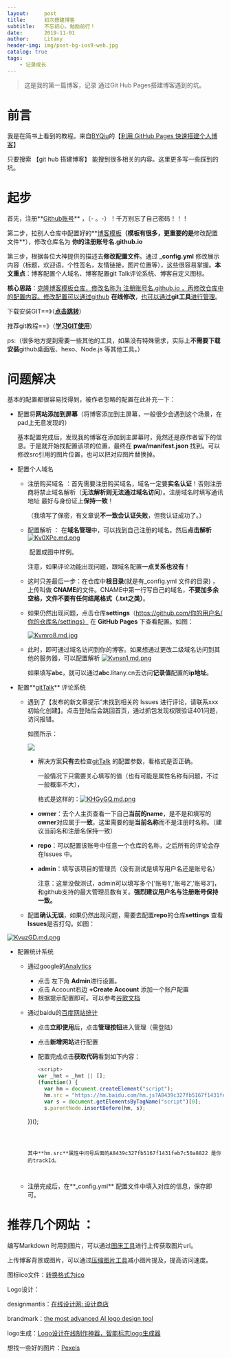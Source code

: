 ```yaml
---
layout:     post
title:      初次搭建博客
subtitle:   不忘初心，勉励前行！
date:       2019-11-01
author:     Litany
header-img: img/post-bg-ios9-web.jpg
catalog: true
tags:
    - 记录成长
---
```



> 这是我的第一篇博客，记录 通过Git Hub Pages搭建博客遇到的坑。



# 前言

我是在简书上看到的教程。来自[BYQiu](https://www.jianshu.com/u/e71990ada2fd)的【[利用 GitHub Pages 快速搭建个人博客](https://www.jianshu.com/p/e68fba58f75c)】

只要搜索 【git hub 搭建博客】  能搜到很多相关的内容。这里更多写一些踩到的坑。




# 起步

首先，注册**[Github账号](https://github.com/)**  ，（- 。-）！千万别忘了自己密码！！！



第二步，拉别人仓库中配置好的**[博客模板](https://github.com/litany-lty/litany-lty.github.io)**（模板有很多，更重要的是**修改配置文件**），修改仓库名为  **你的注册账号名.github.io**



第三步，根据各位大神提供的描述去**修改配置文件**。通过  **_config.yml** 修改展示内容（标题，欢迎语，个性签名，友情链接，图片位置等），这些很容易掌握。**本文重点**：博客配置个人域名、博客配置git Talk评论系统、博客自定义图标。



**核心思路**：<u>克隆博客模板仓库，修改名称为 注册账号名.github.io ，再修改仓库中的配置内容。修改配置可以通过github</u>  **在线修改**，<u>也可以通过</u>**git工具**<u>进行管理</u>。



下载安装GIT==》（[**点击跳转**](https://git-scm.com/downloads)）

推荐git教程==》（[**学习GIT使用**](https://www.liaoxuefeng.com/wiki/896043488029600)）



ps:（很多地方提到需要一些其他的工具，如果没有特殊需求，实际上**不需要下载安装**github桌面版、hexo、Node.js 等其他工具。）




# 问题解决

基本的配置都很容易找得到，被作者忽略的配置在此补充一下：



- 配置将**网站添加到屏幕**（将博客添加到主屏幕，一般很少会遇到这个场景，在pad上无意发现的）

  基本配置完成后，发现我的博客在添加到主屏幕时，竟然还是原作者留下的信息。于是就开始找配置该项的位置，最终在 **pwa/manifest.json** 找到。可以修改src引用的图片位置，也可以把对应图片替换掉。




- 配置个人域名

  - 注册购买域名 ：首先需要注册购买域名，域名一定要**实名认证**！否则注册商将禁止域名解析（**无法解析则无法通过域名访问**）。注册域名时填写通讯地址 最好与身份证上**保持一致**！
  
    （我填写了保密，有文章说**不一致会认证失败**，但我认证成功了。）
  
    

  - 配置解析 ： 在**域名管理**中，可以找到自己注册的域名。然后**点击解析**[![Kv0XPe.md.png](https://s2.ax1x.com/2019/11/04/Kv0XPe.md.png)](https://imgchr.com/i/Kv0XPe)
  
    ​	配置成图中样例。

    注意，如果评论功能出现问题，跟域名配置**一点关系也没有**！

    
  
  - 这时只差最后一步：在仓库中**根目录**(就是有_config.yml 文件的目录) ，上传叫做 **CNAME**的文件。CNAME中第一行写自己的域名，**不要加多余空格，文件不要有任何结尾格式（.txt之类）**。
  

  
  - 如果仍然出现问题，点击仓库**settings**（https://github.com/你的用户名/你的仓库名/settings） 在 **GitHub Pages** 下查看配置。如图：
  
    [![Kvmro8.md.jpg](https://s2.ax1x.com/2019/11/04/Kvmro8.md.jpg)](https://imgchr.com/i/Kvmro8)
  
  
  
  
  
  - 此时，即可通过域名访问到你的博客。如果想通过更改二级域名访问到其他的服务器，可以配置解析 [![Kvnsn1.md.png](https://s2.ax1x.com/2019/11/04/Kvnsn1.md.png)](https://imgchr.com/i/Kvnsn1)
  
    
    如果填写**abc**，就可以通过**abc**.litany.cn去访问**记录值**配置的**ip地址**。
  
   



- 配置**[gitTalk](https://github.com/gitalk/gitalk)** 评论系统

  - 遇到了【发布的新文章提示“未找到相关的 Issues 进行评论，请联系xxx初始化创建】。点击登陆后会跳回首页，通过抓包发现权限验证401问题，访问报错。	

    如图所示：

    ![](https://camo.githubusercontent.com/c166b2bf7fda3f305d5fa7ab30019b9bdc981716/68747470733a2f2f692e6c6f6c692e6e65742f323031382f30352f31372f356166636534666139383734652e6a7067)

    - 解决方案**只有**去检查[gitTalk](https://github.com/gitalk/gitalk) 的配置参数，看格式是否正确。

      一般情况下只需要关心填写的值（也有可能是属性名称有问题，不过一般概率不大），

      格式是这样的：[![KHGyGQ.md.png](https://s2.ax1x.com/2019/11/01/KHGyGQ.md.png)](https://imgchr.com/i/KHGyGQ)

    - **owner**：去个人主页查看一下自己**当前的name**，是不是和填写的**owner**对应属于**一致**，这里需要的是**当前名称**而不是注册时名称。（建议当前名和注册名保持一致）

    - **repo**：可以配置该账号中任意一个仓库的名称，之后所有的评论会存在Issues 中。

    - **admin**：填写该项目的管理员（没有测试是填写用户名还是账号名）

      注意：这里没做测试，admin可以填写多个['账号1','账号2','账号3']，和github支持的最大管理员数有关。**强烈建议用户名与注册账号保持一致。**
    
    
    
  - 配置**确认无误**，如果仍然出现问题，需要去配置**repo**的仓库**settings** 查看**Issues**是否打勾。如图：

[![KvuzGD.md.png](https://s2.ax1x.com/2019/11/04/KvuzGD.md.png)](https://imgchr.com/i/KvuzGD)



- 配置统计系统

  - 通过google的[Analytics](https://analytics.google.com/)

    - 点击 左下角 **Admin**进行设置。
    - 点击 Account右边 **+Create Account** 添加一个账户配置
    - 根据提示配置即可。可以参考[谷歌文档](https://support.google.com/analytics/answer/1009694?hl=en)
  
  
  
  - 通过baidu的[百度网站统计](https://tongji.baidu.com/web/welcome/basic)
  
    - 点击**立即使用**后，点击**管理按钮**进入管理（需登陆）
  
    - 点击**新增网站**进行配置
  
    - 配置完成点击**获取代码**看到如下内容：
  
      ```javascript
      <script>
      var _hmt = _hmt || [];
      (function() {
        var hm = document.createElement("script");
        hm.src = "https://hm.baidu.com/hm.js?A8439c327fb5167f1431feb7c50a8822";
        var s = document.getElementsByTagName("script")[0]; 
        s.parentNode.insertBefore(hm, s);
    })();
      </script>
      ```
  
    
  
    其中**hm.src**属性中问号后面的A8439c327fb5167f1431feb7c50a8822 是你的trackId。
  
    
  
  - 注册完成后，在**_config.yml** 配置文件中填入对应的信息，保存即可。
  
  


# 推荐几个网站 ：

编写Markdown 时用到图片，可以通过[图床工具](https://imgchr.com/)进行上传获取图片url。

上传博客背景或图片，可以通过[压缩图片工具](https://imageoptim.com/online)减小图片提及，提高访问速度。

图标ico文件：[转换格式为ico](https://www.aconvert.com/cn/icon/png-to-ico/)



Logo设计：

designmantis：[在线设计网: 设计商店](www.designmantic.com)

brandmark：[the most advanced AI logo design tool](https://brandmark.io/)

logo生成：[Logo设计在线制作神器，智能标志logo生成器](https://www.logosc.cn/)



想找一些好的图片：[Pexels](https://www.pexels.com/)